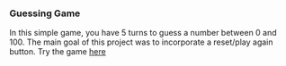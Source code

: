 ### Guessing Game
In this simple game, you have 5 turns to guess a number between 0 and 100. The main goal of this project was to incorporate a reset/play again button. Try the game [here](https://chaseswedlo.github.io/guessing-game/)